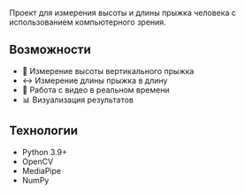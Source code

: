 Проект для измерения высоты и длины прыжка человека с использованием компьютерного зрения.


## Возможности

- 📏 Измерение высоты вертикального прыжка
- ↔️ Измерение длины прыжка в длину
- 🎥 Работа с видео в реальном времени
- 📊 Визуализация результатов

## Технологии

- Python 3.9+
- OpenCV
- MediaPipe
- NumPy
